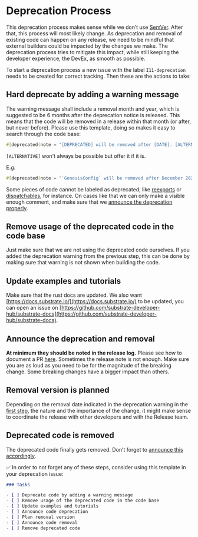 # Deprecation Process

This deprecation process makes sense while we don’t use [SemVer](https://semver.org/).
After that, this process will most likely change.
As deprecation and removal of existing code can happen on any release, we need to be mindful that external builders
could be impacted by the changes we make.
The deprecation process tries to mitigate this impact, while still keeping the developer experience, the DevEx, as
smooth as possible.

To start a deprecation process a new issue with the label `I11-deprecation` needs to be created for correct tracking.
Then these are the actions to take:

## Hard deprecate by adding a warning message

The warning message shall include a removal month and year, which is suggested to be 6 months after the deprecation
notice is released.
This means that the code will be removed in a release within that month (or after, but never before). Please use this
template, doing so makes it easy to search through the code base:

```rust
#[deprecated(note = "[DEPRECATED] will be removed after [DATE]. [ALTERNATIVE]")]
```
`[ALTERNATIVE]` won't always be possible but offer it if it is.

E.g.
```rust
#[deprecated(note = "`GenesisConfig` will be removed after December 2023. Use `RuntimeGenesisConfig` instead.")]
```

Some pieces of code cannot be labeled as deprecated, like [reexports](https://github.com/rust-lang/rust/issues/30827)
or [dispatchables](https://github.com/paritytech/polkadot-sdk/issues/182#issuecomment-1691684159), for instance.
On cases like that we can only make a visible enough comment, and make sure that we [announce the deprecation properly](#announce-the-deprecation-and-removal).

## Remove usage of the deprecated code in the code base

Just make sure that we are not using the deprecated code ourselves.
If you added the deprecation warning from the previous step, this can be done by making sure that warning is not shown
when building the code.

## Update examples and tutorials

Make sure that the rust docs are updated.
We also want [https://docs.substrate.io/](https://docs.substrate.io/) to be updated, you can open an issue on [https://github.com/substrate-developer-hub/substrate-docs](https://github.com/substrate-developer-hub/substrate-docs).

## Announce the deprecation and removal

**At minimum they should be noted in the release log.** Please see how to document a PR [here](https://github.com/paritytech/polkadot-sdk/blob/master/docs/CONTRIBUTING.md#documentation).
Sometimes the release note is not enough.
Make sure you are as loud as you need to be for the magnitude of the breaking change. Some breaking changes have a
bigger impact than others.

## Removal version is planned

Depending on the removal date indicated in the deprecation warning in the [first step](#hard-deprecate-by-adding-a-warning-message),
the nature and the importance of the change, it might make sense to coordinate the release with other developers and
with the Release team.

## Deprecated code is removed

The deprecated code finally gets removed.
Don’t forget to [announce this accordingly](#announce-the-deprecation-and-removal).

✅ In order to not forget any of these steps, consider using this template in your deprecation issue:

```markdown
### Tasks

- [ ] Deprecate code by adding a warning message
- [ ] Remove usage of the deprecated code in the code base
- [ ] Update examples and tutorials
- [ ] Announce code deprecation
- [ ] Plan removal version
- [ ] Announce code removal
- [ ] Remove deprecated code
```
